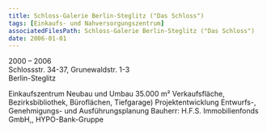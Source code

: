 ```yaml
---
title: Schloss-Galerie Berlin-Steglitz ("Das Schloss")
tags: [Einkaufs- und Nahversorgungszentrum]
associatedFilesPath: Schloss-Galerie Berlin-Steglitz ("Das Schloss")
date: 2006-01-01
---
```

2000 – 2006<br/>
Schlossstr. 34-37, Grunewaldstr. 1-3<br/>
Berlin-Steglitz

Einkaufszentrum 
Neubau und Umbau 
35.000 m² Verkaufsfläche, Bezirksbibliothek, Büroflächen, Tiefgarage)
Projektentwicklung
Entwurfs-, Genehmigungs- und Ausführungsplanung
Bauherr: H.F.S. Immobilienfonds GmbH,, HYPO-Bank-Gruppe
